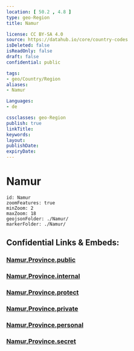 ```yaml
---
location: [ 50.2 , 4.8 ] 
type: geo-Region
title: Namur

license: CC BY-SA 4.0
source: https://datahub.io/core/country-codes
isDeleted: false
isReadOnly: false
draft: false
confidential: public

tags:
- geo/Country/Region
aliases:
- Namur

Languages:
- de

cssclasses: geo-Region
publish: true
linkTitle: 
keywords: 
layout: 
publishDate: 
expiryDate: 
---
```


# Namur

```leaflet
id: Namur
zoomFeatures: true 
minZoom: 2 
maxZoom: 18
geojsonFolder: ./Namur/
markerFolder: ./Namur/
```


## Confidential Links & Embeds: 

### [Namur,Province.public](/_public/\Earth\Continent\Europe\Europe~West\Belgium\Regions~Belgium\Wallonie\counties~WallonieNamur,Province.public.md) 

### [Namur,Province.internal](/_internal/\Earth\Continent\Europe\Europe~West\Belgium\Regions~Belgium\Wallonie\counties~WallonieNamur,Province.internal.md) 

### [Namur,Province.protect](/_protect/\Earth\Continent\Europe\Europe~West\Belgium\Regions~Belgium\Wallonie\counties~WallonieNamur,Province.protect.md) 

### [Namur,Province.private](/_private/\Earth\Continent\Europe\Europe~West\Belgium\Regions~Belgium\Wallonie\counties~WallonieNamur,Province.private.md) 

### [Namur,Province.personal](/_personal/\Earth\Continent\Europe\Europe~West\Belgium\Regions~Belgium\Wallonie\counties~WallonieNamur,Province.personal.md) 

### [Namur,Province.secret](/_secret/\Earth\Continent\Europe\Europe~West\Belgium\Regions~Belgium\Wallonie\counties~WallonieNamur,Province.secret.md)

